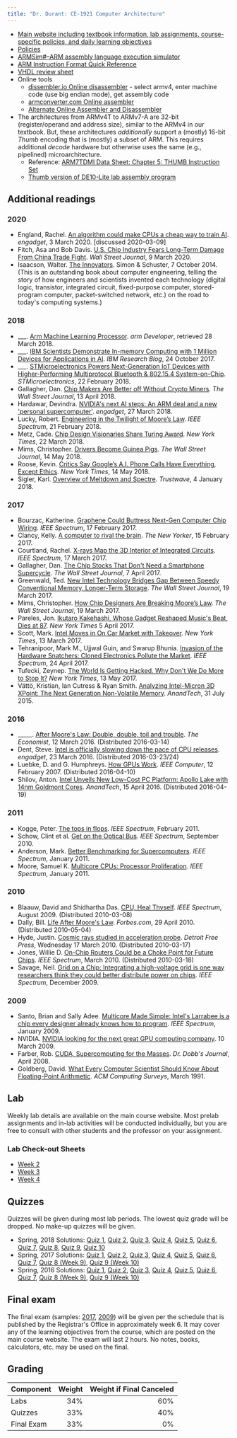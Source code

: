 ```yaml
---
title: "Dr. Durant: CE-1921 Computer Architecture"
---
```


* [Main website including textbook information, lab assignments, course-specific policies, and daily learning objectives](https://faculty-web.msoe.edu/meier/ce1921/)
* [Policies](../policies.html)
* [ARMSim#&ndash;ARM assembly language execution simulator](https://webhome.cs.uvic.ca/~nigelh/ARMSim-V2.1/)
* [ARM Instruction Format Quick Reference](armInstructionFormat.pdf)
* [VHDL review sheet](../ce1901/vhdlSummary.pdf)
* Online tools
  * [dissembler.io Online disassembler](https://www.onlinedisassembler.com/) - select armv4, enter machine code (use big endian mode), get assembly code
  * [armconverter.com Online assembler](http://armconverter.com/)
  * [Alternate Online Assembler and Disassembler](http://shell-storm.org/online/Online-Assembler-and-Disassembler/)
* The architectures from ARMv4T to ARMv7-A are 32-bit (register/operand and address size), similar to the ARMv4 in our textbook.
    But, these architectures *additionally* support a (mostly) 16-bit *Thumb* encoding that is (mostly) a subset of ARM.
    This requires additional *decode* hardware but otherwise uses the same (e.g., pipelined) microarchitecture.
    * Reference: [ARM7TDMI Data Sheet: Chapter 5: THUMB Instruction Set](ARM7-TDMI-ch5.pdf)
    * [Thumb version of DE10-Lite lab assembly program](thumbV1.s)

## Additional readings

### 2020
* England, Rachel. [An algorithm could make CPUs a cheap way to train AI](https://www.engadget.com/2020/03/03/rice-university-slide-cpu-gpu-machine-learning/). *engadget*, 3 March 2020. [discussed 2020-03-09]
* Fitch, Asa and Bob Davis. [U.S. Chip Industry Fears Long-Term Damage From China Trade Fight](https://www.wsj.com/articles/chip-industry-fears-damage-china-trade-fight-11583693926). *Wall Street Journal*, 9 March 2020.
* Isaacson, Walter. [The Innovators](https://en.wikipedia.org/wiki/The_Innovators_(book)). Simon & Schuster, 7 October 2014. (This is an outstanding book about computer engineering, telling the story of how engineers and scientists invented each technology (digital logic, transistor, integrated circuit, fixed-purpose computer, stored-program computer, packet-switched network, etc.) on the road to today's computing systems.)

### 2018
* ___. <a href="https://developer.arm.com/products/processors/machine-learning/arm-ml-processor">Arm Machine Learning Processor</a>.
  <cite>arm Developer</cite>, retrieved 28 March 2018.
* ___. <a href="https://www.ibm.com/blogs/research/2017/10/ibm-scientists-demonstrate-memory-computing-1-million-devices-applications-ai/">IBM Scientists Demonstrate In-memory Computing with 1 Million Devices for Applications in AI</a>.
  <cite>IBM Research Blog</cite>, 24 October 2017.
* ___. <a href="https://globenewswire.com/news-release/2018/02/22/1379991/0/en/STMicroelectronics-Powers-Next-Generation-IoT-Devices-with-Higher-Performing-Multiprotocol-Bluetooth-802-15-4-System-on-Chip.html">STMicroelectronics Powers Next-Generation IoT Devices with Higher-Performing Multiprotocol Bluetooth &amp; 802.15.4 System-on-Chip</a>.
  <cite>STMicroelectronics</cite>, 22 February 2018.
* Gallagher, Dan. <a href="https://www.wsj.com/articles/chip-makers-are-better-off-without-crypto-miners-1523611801">Chip Makers Are Better off Without Crypto Miners</a>.
  <cite>The Wall Street Journal</cite>, 13 April 2018.
* Hardawar, Devindra. <a href="https://www.engadget.com/2018/03/27/nvidia-arm-ai-iot/">NVIDIA's next AI steps: An ARM deal and a new 'personal supercomputer'</a>.
  <cite>engadget</cite>, 27 March 2018.
* Lucky, Robert. <a href="https://spectrum.ieee.org/at-work/innovation/engineering-in-the-twilight-of-moores-law">Engineering in the Twilight of Moore&rsquo;s Law</a>.
  <cite>IEEE Spectrum</cite>, 21 February 2018.
* Metz, Cade. <a href="https://www.nytimes.com/2018/03/21/technology/computer-chips-turing-award.html">Chip Design Visionaries Share Turing Award</a>.
  <cite>New York Times</cite>, 22 March 2018.
* Mims, Christopher. <a href="https://www.wsj.com/articles/in-self-driving-car-road-test-we-are-the-guinea-pigs-1526212802">Drivers Become Guinea Pigs</a>.
  <cite>The Wall Street Journal</cite>, 14 May 2018.
* Roose, Kevin. <a href="https://www.nytimes.com/2018/05/11/technology/kevins-week-in-tech-are-googles-ai-powered-phone-calls-cool-creepy-or-both.html">Critics Say Google&rsquo;s A.I. Phone Calls Have Everything, Except Ethics</a>.
  <cite>New York Times</cite>, 14 May 2018.
* Sigler, Karl. <a href="https://www.trustwave.com/Resources/SpiderLabs-Blog/Overview-of-Meltdown-and-Spectre/">Overview of Meltdown and Spectre</a>.
  <cite>Trustwave</cite>, 4 January 2018.

### 2017
* Bourzac, Katherine. <a href="http://spectrum.ieee.org/semiconductors/materials/graphene-could-buttress-nextgen-computer-chip-wiring">Graphene Could Buttress Next-Gen Computer Chip Wiring</a>.
  <cite>IEEE Spectrum</cite>, 17 February 2017.
* Clancy, Kelly. <a href="http://www.newyorker.com/tech/elements/a-computer-to-rival-the-brain">A computer to rival the brain</a>.
  <cite>The New Yorker</cite>, 15 February 2017.
* Courtland, Rachel. <a href="http://spectrum.ieee.org/nanoclast/semiconductors/processors/xray-ic-imaging">X-rays Map the 3D Interior of Integrated Circuits</a>.
  <cite>IEEE Spectrum</cite>, 17 March 2017.
* Gallagher, Dan. <a href="https://www.wsj.com/articles/the-chip-stocks-that-dont-need-a-smartphone-supercycle-1491494579">The Chip Stocks That Don't Need a Smartphone Supercycle</a>.
  <cite>The Wall Street Journal</cite>, 7 April 2017.
* Greenwald, Ted. <a href="https://www.wsj.com/articles/new-intel-technology-bridges-gap-between-speedy-conventional-memory-longer-term-storage-1489917600">New Intel Technology Bridges Gap Between Speedy Conventional Memory, Longer-Term Storage</a>.
  <cite>The Wall Street Journal</cite>, 19 March 2017.
* Mims, Christopher. <a href="https://www.wsj.com/articles/how-chip-designers-are-breaking-moores-law-1489924804">How Chip Designers Are Breaking Moore&rsquo;s Law</a>.
  <cite>The Wall Street Journal</cite>, 19 March 2017.
* Pareles, Jon. <a href="https://www.nytimes.com/2017/04/03/arts/music/ikutaro-kakeshashi-roland-808-drum-machine-dead.html">Ikutaro Kakehashi, Whose Gadget Reshaped Music's Beat, Dies at 87</a>.
  <cite>New York Times</cite> 5 April 2017.
* Scott, Mark. <a href="https://www.nytimes.com/2017/03/13/business/dealbook/intel-mobileye-autonomous-cars-israel.html?_r=0">Intel Moves in On Car Market with Takeover</a>.
  <cite>New York Times</cite>, 13 March 2017.
* Tehranipoor, Mark M., Ujjwal Guin, and Swarup Bhunia. <a href="http://spectrum.ieee.org/computing/hardware/invasion-of-the-hardware-snatchers-cloned-electronics-pollute-the-market">Invasion of the Hardware Snatchers: Cloned Electronics Pollute the Market</a>.
  <cite>IEEE Spectrum</cite>, 24 April 2017.
* Tufecki, Zeynep. <a href="https://www.nytimes.com/2017/05/13/opinion/the-world-is-getting-hacked-why-dont-we-do-more-to-stop-it.html">The World Is Getting Hacked. Why Don't We Do More to Stop It?</a>
  <cite>New York Times</cite>, 13 May 2017.
* V&#228;tt&#246;, Kristian, Ian Cutress &amp; Ryan Smith. <a href="http://www.anandtech.com/show/9470/intel-and-micron-announce-3d-xpoint-nonvolatile-memory-technology-1000x-higher-performance-endurance-than-nand">Analyzing Intel-Micron 3D XPoint: The Next Generation Non-Volatile Memory</a>.
  <cite>AnandTech</cite>, 31 July 2015.

### 2016
* _____. <a href="http://www.economist.com/technology-quarterly/2016-03-12/after-moores-law">After Moore's Law: Double, double, toil and trouble</a>.
  <cite>The Economist</cite>, 12 March 2016. (Distributed 2016-03-14)
* Dent, Steve. <a href="http://www.engadget.com/2016/03/23/intel-eliminating-tick-tock-moores-law/">Intel is officially slowing down the pace of CPU releases</a>.
  <cite>engadget</cite>, 23 March 2016. (Distributed 2016-03-23/24)
* Luebke, D. and G. Humphreys. <a href="http://ieeexplore.ieee.org/xpl/abstractSimilar.jsp?arnumber=4085637">How GPUs Work</a>.
  <cite>IEEE Computer</cite>, 12 February 2007. (Distributed 2016-04-10)
* Shilov, Anton. <a href="http://www.anandtech.com/show/10256/intel-unveils-apollo-lake-14nm-goldmont">Intel
  Unveils New Low-Cost PC Platform: Apollo Lake with 14nm Goldmont Cores</a>.
  <cite>AnandTech</cite>, 15 April 2016. (Distributed 2016-04-19)

### 2011
* Kogge, Peter.
    <a href="http://ieeexplore.ieee.org/stamp/stamp.jsp?arnumber=05693074">The tops in flops</a>.
     <cite>IEEE Spectrum</cite>, February 2011.<!--bottlenecks: memory/cache, power, power efficiency-->
* Schow, Clint et al.
    <a href="http://spectrum.ieee.org/semiconductors/optoelectronics/get-on-the-optical-bus">Get on the Optical Bus</a>.
     <cite>IEEE Spectrum</cite>, September 2010.<!--intro memory bottleneck, electronic signal speeds, good intro-->
* Anderson, Mark.
    <a href="http://spectrum.ieee.org/computing/hardware/better-benchmarking-for-supercomputers">Better Benchmarking for Supercomputers</a>.
     <cite>IEEE Spectrum</cite>, January 2011.<!--benchmarking: what is useful-->
* Moore, Samuel K.
    <a href="http://spectrum.ieee.org/semiconductors/processors/multicore-cpus-processor-proliferation">Multicore CPUs: Processor Proliferation</a>.
    <cite>IEEE Spectrum</cite>, January 2011.<!--good architecture intro, power wall, data parallelism-->

### 2010
* Blaauw, David and Shidhartha Das.
  <a href="http://www.spectrum.ieee.org/semiconductors/processors/cpu-heal-thyself">CPU,
  Heal Thyself</a>. <cite>IEEE Spectrum</cite>, August 2009. (Distributed 2010-03-08)
* Dally, Bill.
  <a href="http://www.forbes.com/2010/04/29/moores-law-computing-processing-opinions-contributors-bill-dally.html">Life
  	After Moore's Law</a>. <cite>Forbes.com</cite>, 29 April 2010. (Distributed 2010-05-04)
* Hyde, Justin.
  <a href="http://www.freep.com/apps/pbcs.dll/article?AID=/201003160300/BUSINESS0104/3160361&template=fullarticle">Cosmic rays studied in acceleration probe</a>.
  <cite>Detroit Free Press</cite>, Wednesday 17 March 2010. (Distributed 2010-03-17)
* Jones, Willie D.
  <a href="http://spectrum.ieee.org/semiconductors/design/onchip-routers-could-be-a-choke-point-for-future-chips">On-Chip Routers Could be a Choke Point for Future Chips</a>.
  <cite>IEEE Spectrum</cite>, March 2010. (Distributed 2010-03-18)
* Savage, Neil.
  <a href="http://spectrum.ieee.org/semiconductors/processors/new-schemes-for-powering-processors">Grid
  on a Chip: Integrating a high-voltage grid is one way researchers think they could better distribute power on chips</a>.
  <cite>IEEE Spectrum</cite>, December 2009.

### 2009
* Santo, Brian and Sally Adee. <a href="http://www.spectrum.ieee.org/jan09/7129">Multicore Made Simple: Intel's Larrabee is a chip every designer already knows how to program</a>.
    <cite>IEEE Spectrum</cite>, January 2009.
* NVIDIA. <a href="GPU_Ventures_Launch_PR_FINAL.pdf">NVIDIA looking for the next great GPU computing company</a>. 10 March 2009.
* Farber, Rob.  <a href="http://www.ddj.com/cpp/207200659">CUDA, Supercomputing for the Masses</a>.
    <cite>Dr. Dobb's Journal</cite>, April 2008.
* Goldberg, David. <a href="http://docs.sun.com/source/806-3568/ncg_goldberg.html">What Every Computer Scientist Should Know About Floating-Point Arithmetic</a>.
    <cite>ACM Computing Surveys</cite>, March 1991.

## Lab
Weekly lab details are available on the main course website.
Most prelab assignments and in-lab activities will be conducted individually, but you are free to consult with other students and the professor on your assignment.

### Lab Check-out Sheets
* [Week 2](lw2-s20-checklist.pdf)
* [Week 3](lw3-s20-checklist.pdf)
* [Week 4](lw4-s20-checklist.pdf)

## Quizzes
Quizzes will be given during most lab periods. The lowest
quiz grade will be dropped. No make-up quizzes will be given.

* Spring, 2018 Solutions:
  <a href="q01ans-s18.pdf">Quiz 1</a>,
  <a href="q02ans-s18.pdf">Quiz 2</a>,
  <a href="q03ans-s18.pdf">Quiz 3</a>,
  <a href="q04ans-s18.pdf">Quiz 4</a>,
  <a href="q05ans-s18.pdf">Quiz 5</a>,
  <a href="q06ans-s18.pdf">Quiz 6</a>,
  <a href="q07ans-s18.pdf">Quiz 7</a>,
  <a href="q08ans-s18.pdf">Quiz 8</a>,
  <a href="q09ans-s18.pdf">Quiz 9</a>,
  <a href="q10ans-s18.pdf">Quiz 10</a>
* Spring, 2017 Solutions:
  <a href="q01ans-s17.pdf">Quiz 1</a>,
  <a href="q02ans-s17.pdf">Quiz 2</a>,
  <a href="q03ans-s17.pdf">Quiz 3</a>,
  <a href="q04ans-s17.pdf">Quiz 4</a>,
  <a href="q05ans-s17.pdf">Quiz 5</a>,
  <a href="q06ans-s17.pdf">Quiz 6</a>,
  <a href="q07ans-s17.pdf">Quiz 7</a>,
  <a href="q09ans-s17.pdf">Quiz 8 (Week 9)</a>,
  <a href="q10ans-s17.pdf">Quiz 9 (Week 10)</a>
* Spring, 2016 Solutions:
  <a href="q01ans-s16.pdf">Quiz 1</a>,
  <a href="q02ans-s16.pdf">Quiz 2</a>,
  <a href="q03ans-s16.pdf">Quiz 3</a>,
  <a href="q04ans-s16.pdf">Quiz 4</a>,
  <a href="q05ans-s16.pdf">Quiz 5</a>,
  <a href="q06ans-s16.pdf">Quiz 6</a>,
  <a href="q07ans-s16.pdf">Quiz 7</a>,
  <a href="q09ans-s16.pdf">Quiz 8 (Week 9)</a>,
  <a href="q10ans-s16.pdf">Quiz 9 (Week 10)</a>

## Final exam
The final exam (samples: [2017](final-s17.pdf), [2009](final-s09.pdf)) will be given per the schedule that is published by the Registrar's Office in approximately week 6.
It may cover any of the learning objectives from the course, which are posted on the main course website.
The exam will last 2 hours. No notes, books, calculators, etc. may be used on the final.

## Grading

| Component  | Weight | Weight if Final Canceled |
| :---       |   ---: |                     ---: |
| Labs       | 34%    | 60%                      |
| Quizzes    | 33%    | 40%                      |
| Final Exam | 33%    |  0%                      |
